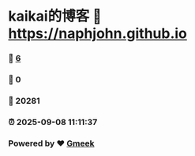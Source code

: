 # kaikai的博客 :link: https://naphjohn.github.io 
### :page_facing_up: [6](https://naphjohn.github.io/tag.html) 
### :speech_balloon: 0 
### :hibiscus: 20281 
### :alarm_clock: 2025-09-08 11:11:37 
### Powered by :heart: [Gmeek](https://github.com/Meekdai/Gmeek)
